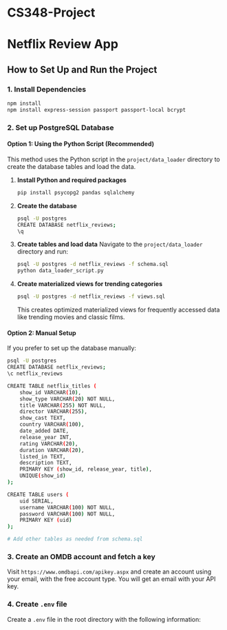 # CS348-Project

# Netflix Review App

## How to Set Up and Run the Project

### 1. Install Dependencies
```sh
npm install
npm install express-session passport passport-local bcrypt
```

### 2. Set up PostgreSQL Database

#### Option 1: Using the Python Script (Recommended)
This method uses the Python script in the `project/data_loader` directory to create the database tables and load the data.

1. **Install Python and required packages**
   ```sh
   pip install psycopg2 pandas sqlalchemy
   ```

2. **Create the database**
   ```sh
   psql -U postgres
   CREATE DATABASE netflix_reviews;
   \q
   ```

3. **Create tables and load data**
   Navigate to the `project/data_loader` directory and run:
   ```sh
   psql -U postgres -d netflix_reviews -f schema.sql
   python data_loader_script.py
   ```

4. **Create materialized views for trending categories**
   ```sh
   psql -U postgres -d netflix_reviews -f views.sql
   ```
   This creates optimized materialized views for frequently accessed data like trending movies and classic films.

#### Option 2: Manual Setup
If you prefer to set up the database manually:

```sh
psql -U postgres
CREATE DATABASE netflix_reviews;
\c netflix_reviews

CREATE TABLE netflix_titles (
    show_id VARCHAR(10),
    show_type VARCHAR(20) NOT NULL,
    title VARCHAR(255) NOT NULL,
    director VARCHAR(255),
    show_cast TEXT,
    country VARCHAR(100),
    date_added DATE,
    release_year INT,
    rating VARCHAR(20),
    duration VARCHAR(20),
    listed_in TEXT,
    description TEXT,
    PRIMARY KEY (show_id, release_year, title),
    UNIQUE(show_id)
);

CREATE TABLE users (
    uid SERIAL,
    username VARCHAR(100) NOT NULL,
    password VARCHAR(100) NOT NULL,
    PRIMARY KEY (uid)
);

# Add other tables as needed from schema.sql
```

### 3. Create an OMDB account and fetch a key
Visit `https://www.omdbapi.com/apikey.aspx` and create an account using your email, with the free account type. You will get an email with your API key.

### 4. Create `.env` file
Create a `.env` file in the root directory with the following information:
```